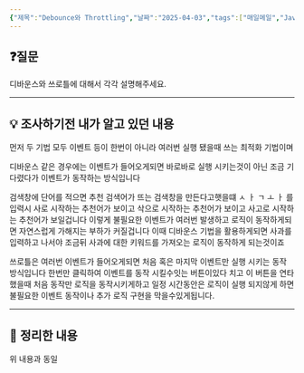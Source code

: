```yaml
---
{"제목":"Debounce와 Throttling","날짜":"2025-04-03","tags":["매일메일","JavaScript"],"dg-publish":true,"permalink":"/v2/daily-mail/debounce-throttling/","dgPassFrontmatter":true}
---
```


## ❓질문

디바운스와 쓰로틀에 대해서 각각 설명해주세요.

---
## 💡 조사하기전 내가 알고 있던 내용

먼저 두 기법 모두 이벤트 등이 한번이 아니라 여러번 실행 됐을때 쓰는 최적화 기법이며

디바운스 같은 경우에는 이벤트가 들어오게되면 바로바로 실행 시키는것이 아닌 조금 기다렸다가 이벤트가 동작하는 방식입니다

검색창에 단어를 적으면 추천 검색어가 뜨는 검색창을 만든다고햇을떄
ㅅ ㅏ ㄱ ㅗ ㅏ 를 입력시
사로 시작하는 추천어가 보이고 삭으로 시작하는 추천어가 보이고 사고로 시작하는 추천어가 보일겁니다 이렇게 불필요한 이벤트가 여러번 발생하고 로직이 동작하게되면 자연스럽게 가해지는 부하가 커질겁니다
이때 디바운스 기법을 활용하게되면 사과를 입력하고 나서야 조금뒤 사과에 대한 키워드를 가져오는 로직이 동작하게 되는것이죠

쓰로틀은 여러번 이벤트가 들어오게되면 처음 혹은 마지막 이벤트만 실행 시키는 동작 방식입니다
한번만 클릭하여 이벤트를 동작 시킬수잇는 버튼이있다 치고 이 버튼을 연타했을때 처음 동작만 로직을 동작시키게하고 일정 시간동안은 로직이 실행 되지않게 하면 불필요한 이벤트 동작이나 추가 로직 구현을 막을수있게됩니다.

---
## 🏫 정리한 내용

위 내용과 동일
